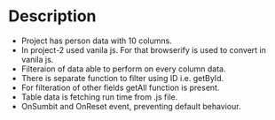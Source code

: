 #   Description
* Project has person data with 10 columns.
* In project-2 used vanila js. For that browserify is used to convert in vanila js.
* Filteraion of data able to perform on every column data.
* There is separate function to filter using ID i.e. getById.
* For filteration of other fields getAll function is present.
* Table data is fetching run time from .js file.
* OnSumbit and OnReset event, preventing default behaviour.
